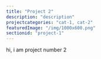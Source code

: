 ```yaml
---
title: "Project 2"
description: "description"
projectcategories: "cat-1, cat-2"
featuredImage: "/img/1000x600.png"
sectionid: "project-1"
---
```


<p>hi, i am project number 2</p> 